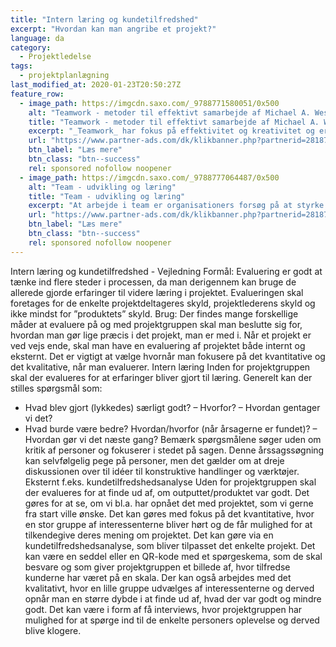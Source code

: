 ```yaml
---
title: "Intern læring og kundetilfredshed"
excerpt: "Hvordan kan man angribe et projekt?"
language: da
category:
  - Projektledelse
tags:
  - projektplanlægning
last_modified_at: 2020-01-23T20:50:27Z
feature_row:
  - image_path: https://imgcdn.saxo.com/_9788771580051/0x500
    alt: "Teamwork - metoder til effektivt samarbejde af Michael A. West"
    title: "Teamwork - metoder til effektivt samarbejde af Michael A. West"
    excerpt: "_Teamwork_ har fokus på effektivitet og kreativitet og er for alle, der på den ene eller anden måde bruger teamwork i deres dagligdag. Bogen er fyldt med praktiske eksempler og teori, der kan hjælpe et team med at opstille mål og opnå dem."
    url: "https://www.partner-ads.com/dk/klikbanner.php?partnerid=28187&bannerid=43264&htmlurl=https://www.saxo.com/dk/teamwork_michael-a-west_haeftet_9788771580051"
    btn_label: "Læs mere"
    btn_class: "btn--success"
    rel: sponsored nofollow noopener
  - image_path: https://imgcdn.saxo.com/_9788777064487/0x500
    alt: "Team - udvikling og læring"
    title: "Team - udvikling og læring"
    excerpt: "At arbejde i team er organisationers forsøg på at styrke udvikling af faglige og personlige potentialer og kompetencer. Bogens formål er at give svar på, hvordan udvikling og læring i team kan blive en succes, fx om sporten er en passende metafor til at fremme teamudvikling og læring og forståelse af samarbejde samt om team på arbejdspladsen kan skabe nye fortællinger om medarbejdernes måde at se på samarbejde og gensidig udvikling."
    url: "https://www.partner-ads.com/dk/klikbanner.php?partnerid=28187&bannerid=43264&htmlurl=https://www.saxo.com/dk/team-udvikling-og-laering_morten-bertelsen-red-reinhard-stelter-red_haeftet_9788777064487"
    btn_label: "Læs mere"
    btn_class: "btn--success"
    rel: sponsored nofollow noopener
---
```


Intern læring og kundetilfredshed - Vejledning
Formål:
Evaluering er godt at tænke ind flere steder i processen, da man derigennem kan bruge de
allerede gjorde erfaringer til videre læring i projektet. Evalueringen skal foretages for de enkelte
projektdeltageres skyld, projektlederens skyld og ikke mindst for ”produktets” skyld.
Brug:
Der findes mange forskellige måder at evaluere på og med projektgruppen skal man beslutte sig
for, hvordan man gør lige præcis i det projekt, man er med i. Når et projekt er ved vejs ende, skal
man have en evaluering af projektet både internt og eksternt. Det er vigtigt at vælge hvornår
man fokusere på det kvantitative og det kvalitative, når man evaluerer.
Intern læring
Inden for projektgruppen skal der evalueres for at erfaringer bliver gjort til læring. Generelt kan
der stilles spørgsmål som:
- Hvad blev gjort (lykkedes) særligt godt? – Hvorfor? – Hvordan gentager vi det?
- Hvad burde være bedre? Hvordan/hvorfor (når årsagerne er fundet)? – Hvordan gør vi
det næste gang?
Bemærk spørgsmålene søger uden om kritik af personer og fokuserer i stedet på sagen. Denne
årssagssøgning kan selvfølgelig pege på personer, men det gælder om at dreje diskussionen
over til idéer til konstruktive handlinger og værktøjer.
Eksternt f.eks. kundetilfredshedsanalyse
Uden for projektgruppen skal der evalueres for at finde ud af, om outputtet/produktet var godt.
Det gøres for at se, om vi bl.a. har opnået det med projektet, som vi gerne fra start ville ønske.
Det kan gøres med fokus på det kvantitative, hvor en stor gruppe af interessenterne bliver hørt
og de får mulighed for at tilkendegive deres mening om projektet. Det kan gøre via en
kundetilfredshedsanalyse, som bliver tilpasset det enkelte projekt. Det kan være en seddel eller 
en QR-kode med et spørgeskema, som de skal besvare og som giver
projektgruppen et billede af, hvor tilfredse kunderne har været på en skala.
Der kan også arbejdes med det kvalitativt, hvor en lille gruppe udvælges af interessenterne og
derved opnår man en større dybde i at finde ud af, hvad der var godt og mindre godt. Det kan
være i form af få interviews, hvor projektgruppen har mulighed for at spørge ind til de enkelte
personers oplevelse og derved blive klogere. 
